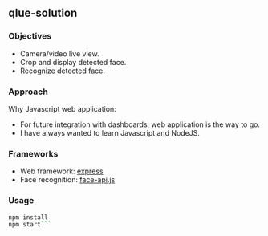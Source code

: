 ## qlue-solution

### Objectives

- Camera/video live view.
- Crop and display detected face.
- Recognize detected face.

### Approach

Why Javascript web application:

- For future integration with dashboards, web application is the way to go.
- I have always wanted to learn Javascript and NodeJS.

### Frameworks

- Web framework: [express](https://github.com/expressjs/express)
- Face recognition: [face-api.js](https://github.com/justadudewhohacks/face-api.js)

### Usage

```bash
npm install
npm start```


